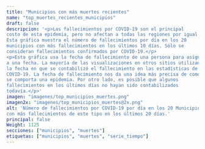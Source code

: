```yaml
---
title: "Municipios con más muertes recientes"
name: "top_muertes_recientes_municipios"
draft: false
descripcion: '<p>Los fallecimientos por COVID-19 son el principal
costo de esta epidemia, pero no afectan a todas las regiones por igual.
Esta gráfica muestra el número de fallecimientos por día en los 20
municipios con más fallecimientos en los últimos 10 días. Sólo se
consideran fallecimientos confirmados por COVID-19.</p>
<p>Esta gráfica usa la fecha de fallecimiento de una persona para asignarla
a una fecha. La mayoría de las visualizaciones en otros sitios utilizan
la fecha en que se contabilizó el fallecimiento en las estadísticas de
COVID-19. La fecha de fallecimiento nos da una idea más precisa de como
se comporta una epidemia. Por otro lado, es posible que algunos
fallecimientos en los últimos días no hayan sido contabilizados
todavía.</p>'
imagen: "imagenes/top_municipios_muertes.png"
imagen2x: "imagenes/top_municipios_muertes@2x.png"
alt: 'Número de fallecimientos por COVID-19 por día en los 20 Municipios
con más fallecimientos de este tipo en los últimos 20 días.'
principal: false
Weight: 1125
secciones: ["municipios", "muertes"]
etiquetas: ["municipios", "muertes", "serie_tiempo"]
---
```


